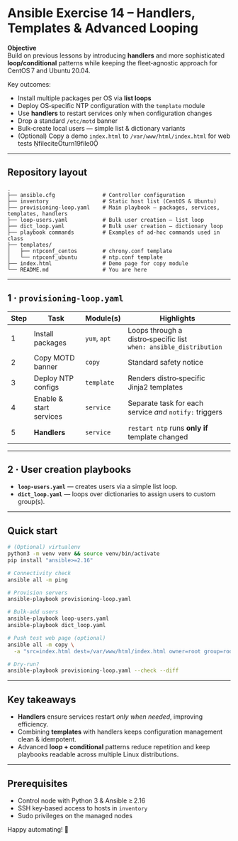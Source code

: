# Ansible Exercise 14 – Handlers, Templates & Advanced Looping

**Objective**  
Build on previous lessons by introducing **handlers** and more sophisticated **loop/conditional** patterns while keeping the fleet‑agnostic approach for CentOS 7 and Ubuntu 20.04.

Key outcomes:

* Install multiple packages per OS via **list loops**  
* Deploy OS‑specific NTP configuration with the `template` module  
* Use **handlers** to restart services only when configuration changes  
* Drop a standard `/etc/motd` banner  
* Bulk‑create local users — simple list & dictionary variants  
* (Optional) Copy a demo `index.html` to `/var/www/html/index.html` for web tests fileciteturn19file0

---

## Repository layout

```
.
├── ansible.cfg               # Controller configuration
├── inventory                 # Static host list (CentOS & Ubuntu)
├── provisioning-loop.yaml    # Main playbook – packages, services, templates, handlers
├── loop-users.yaml           # Bulk user creation – list loop
├── dict_loop.yaml            # Bulk user creation – dictionary loop
├── playbook commands         # Examples of ad‑hoc commands used in class
├── templates/
│   ├── ntpconf_centos        # chrony.conf template
│   └── ntpconf_ubuntu        # ntp.conf template
├── index.html                # Demo page for copy module
└── README.md                 # You are here
```

---

## 1 · `provisioning-loop.yaml`

| Step | Task | Module(s) | Highlights |
|------|------|-----------|------------|
| 1 | Install packages | `yum`, `apt` | Loops through a distro‑specific list<br>`when: ansible_distribution` |
| 2 | Copy MOTD banner | `copy` | Standard safety notice |
| 3 | Deploy NTP configs | `template` | Renders distro‑specific Jinja2 templates |
| 4 | Enable & start services | `service` | Separate task for each service *and* `notify:` triggers |
| 5 | **Handlers** | `service` | `restart ntp` runs **only if** template changed |

---

## 2 · User creation playbooks

* **`loop-users.yaml`** — creates users via a simple list loop.  
* **`dict_loop.yaml`** — loops over dictionaries to assign users to custom group(s).

---

## Quick start

```bash
# (Optional) virtualenv
python3 -m venv venv && source venv/bin/activate
pip install "ansible>=2.16"

# Connectivity check
ansible all -m ping

# Provision servers
ansible-playbook provisioning-loop.yaml

# Bulk‑add users
ansible-playbook loop-users.yaml
ansible-playbook dict_loop.yaml

# Push test web page (optional)
ansible all -m copy \
  -a "src=index.html dest=/var/www/html/index.html owner=root group=root mode=0644"

# Dry‑run?
ansible-playbook provisioning-loop.yaml --check --diff
```

---

## Key takeaways

* **Handlers** ensure services restart *only when needed*, improving efficiency.  
* Combining **templates** with handlers keeps configuration management clean & idempotent.  
* Advanced **loop + conditional** patterns reduce repetition and keep playbooks readable across multiple Linux distributions.  

---

## Prerequisites

* Control node with Python 3 & Ansible ≥ 2.16  
* SSH key‑based access to hosts in `inventory`  
* Sudo privileges on the managed nodes

Happy automating! 🚀
